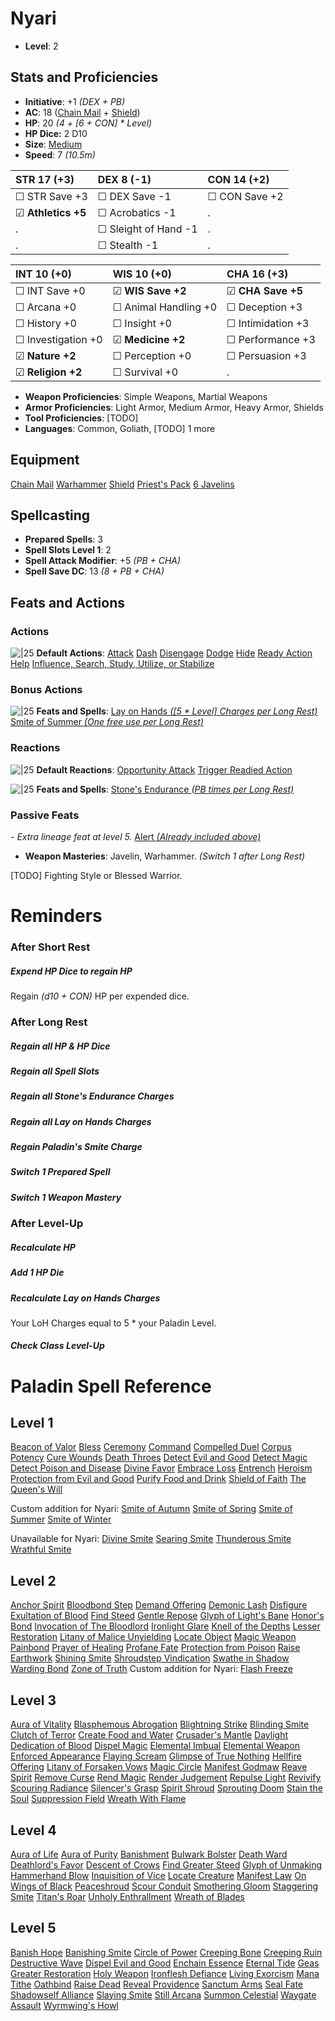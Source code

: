 # Nyari
- **Level**: 2
## Stats and Proficiencies
- **Initiative**: +1 *(DEX + PB)*
- **AC**: 18 ([Chain Mail](dm/items.md#chain-mail) + [Shield](dm/items.md#shield))
- **HP**: 20 *(4 + [6 + CON] * Level)*
- **HP Dice:** 2 D10
- **Size**: [Medium](./../game_rules.md#advanced-rules#creature-sizes)
- **Speed**: 7 *(10.5m)*

| STR 17 (+3)        | DEX 8 (-1)           | CON 14 (+2)   |
| :----------------- | :------------------- | :------------ |
| ☐ STR Save +3      | ☐ DEX Save -1        | ☐ CON Save +2 |
| ☑ **Athletics +5** | ☐ Acrobatics -1      | .             |
| .                  | ☐ Sleight of Hand -1 | .             |
| .                  | ☐ Stealth -1         | .             |


| INT 10 (+0)        | WIS 10 (+0)          | CHA 16 (+3)       |
| :----------------- | :------------------- | :---------------- |
| ☐ INT Save +0      | ☑ **WIS Save +2**    | ☑ **CHA Save +5** |
| ☐ Arcana +0        | ☐ Animal Handling +0 | ☐ Deception +3    |
| ☐ History +0       | ☐ Insight +0         | ☐ Intimidation +3 |
| ☐ Investigation +0 | ☑ **Medicine +2**    | ☐ Performance +3  |
| ☑ **Nature +2**    | ☐ Perception +0      | ☐ Persuasion +3   |
| ☑ **Religion +2**  | ☐ Survival +0        | .                 |

- **Weapon Proficiencies**: Simple Weapons, Martial Weapons
- **Armor Proficiencies**: Light Armor, Medium Armor, Heavy Armor, Shields
- **Tool Proficiencies**: [TODO]
- **Languages**: Common, Goliath, [TODO] 1 more

## Equipment
[Chain Mail](dm/items.md#chain-mail)
[Warhammer](dm/items.md#warhammer)
[Shield](dm/items.md#shield)
[Priest's Pack](dm/items.md#priests-pack)
[6 Javelins](dm/items.md#javelin)

## Spellcasting
- **Prepared Spells**: 3
- **Spell Slots Level 1**: 2 
- **Spell Attack Modifier**: +5 *(PB + CHA)*
- **Spell Save DC**: 13 *(8 + PB + CHA)* 

## Feats and Actions
### Actions
![\|25](https://bg3.wiki/w/images/f/f2/Action_Icon.png) **Default Actions**: 
  [Attack](game_rules.md#turn-based-play#attack)
  [Dash](game_rules.md#turn-based-play#dash)
  [Disengage](game_rules.md#turn-based-play#disengage)
  [Dodge](game_rules.md#turn-based-play#dodge)
  [Hide](game_rules.md#turn-based-play#hide)
  [Ready Action](game_rules.md#turn-based-play#ready-action)
  [Help](game_rules.md#turn-based-play#help)
  [Influence, Search, Study, Utilize, or Stabilize](game_rules.md#turn-based-play#influence-search-study-utilize-or-stabilize)

### Bonus Actions
![\|25](https://bg3.wiki/w/images/c/c9/Bonus_Action_Icon.png) **Feats and Spells**:
  [Lay on Hands *([5 * Level] Charges per Long Rest)*](feats.md#lay-on-hands)
  [Smite of Summer *(One free use per Long Rest)*](./../spells.md#spells-s#smite-of-summer) 

### Reactions
![\|25](https://bg3.wiki/w/images/c/c1/Reaction_Icon.png) **Default Reactions**: 
  [Opportunity Attack](game_rules.md#turn-based-play#opportunity-attack)
  [Trigger Readied Action](game_rules.md#turn-based-play#trigger-readied-action)

![\|25](https://bg3.wiki/w/images/c/c1/Reaction_Icon.png) **Feats and Spells**: 
  [Stone's Endurance *(PB times per Long Rest)*](./../feats.md#stones-endurance)

### Passive Feats
*- Extra lineage feat at level 5.*
  [Alert *(Already included above)*](./../feats.md#alert)

- **Weapon Masteries**: Javelin, Warhammer. *(Switch 1 after Long Rest)*

[TODO] Fighting Style or Blessed Warrior.

# Reminders
### After Short Rest
##### Expend HP Dice to regain HP
Regain *(d10 + CON)* HP per expended dice.

### After Long Rest
##### Regain all HP & HP Dice
##### Regain all Spell Slots
##### Regain all Stone's Endurance Charges
##### Regain all Lay on Hands Charges
##### Regain Paladin's Smite Charge
##### Switch 1 Prepared Spell
##### Switch 1 Weapon Mastery

### After Level-Up
##### Recalculate HP
##### Add 1 HP Die
##### Recalculate Lay on Hands Charges
Your LoH Charges equal to 5 * your Paladin Level. 
##### Check Class Level-Up

# Paladin Spell Reference
## Level 1
[Beacon of Valor](./../spells.md#spells-b#beacon-of-valor)
[Bless](./../spells.md#spells-b#bless)
[Ceremony](./../spells.md#spells-c#ceremony)
[Command](./../spells.md#spells-c#command)
[Compelled Duel](./../spells.md#spells-c#compelled-duel)
[Corpus Potency](./../spells.md#spells-c#corpus-potency)
[Cure Wounds](./../spells.md#spells-c#cure-wounds)
[Death Throes](./../spells.md#spells-d#death-throes)
[Detect Evil and Good](./../spells.md#spells-d#detect-evil-and-good)
[Detect Magic](./../spells.md#spells-d#detect-magic)
[Detect Poison and Disease](./../spells.md#spells-d#detect-poison-and-disease)
[Divine Favor](./../spells.md#spells-d#divine-favor)
[Embrace Loss](./../spells.md#spells-e#embrace-loss)
[Entrench](./../spells.md#spells-e#entrench)
[Heroism](./../spells.md#spells-h#heroism)
[Protection from Evil and Good](./../spells.md#spells-p#protection-from-evil-and-good)
[Purify Food and Drink](./../spells.md#spells-p#purify-food-and-drink)
[Shield of Faith](./../spells.md#spells-s#shield-of-faith)
[The Queen's Will](./../spells.md#spells-t#the-queen's-will)

Custom addition for Nyari: 
[Smite of Autumn](./../spells.md#spells-s#smite-of-autumn) 
[Smite of Spring](./../spells.md#spells-s#smite-of-spring) 
[Smite of Summer](./../spells.md#spells-s#smite-of-summer) 
[Smite of Winter](./../spells.md#spells-s#smite-of-winter) 

Unavailable for Nyari: 
[Divine Smite](./../spells.md#spells-d#divine-smite)
[Searing Smite](./../spells.md#spells-s#searing-smite)
[Thunderous Smite](./../spells.md#spells-t#thunderous-smite)
[Wrathful Smite](./../spells.md#spells-w#wrathful-smite)
## Level 2
[Anchor Spirit](./../spells.md#spells-a#anchor-spirit)
[Bloodbond Step](./../spells.md#spells-b#bloodbond-step)
[Demand Offering](./../spells.md#spells-d#demand-offering)
[Demonic Lash](./../spells.md#spells-d#demonic-lash)
[Disfigure](./../spells.md#spells-d#disfigure)
[Exultation of Blood](./../spells.md#spells-e#exultation-of-blood)
[Find Steed](./../spells.md#spells-f#find-steed)
[Gentle Repose](./../spells.md#spells-g#gentle-repose)
[Glyph of Light's Bane](./../spells.md#spells-g#glyph-of-light's-bane)
[Honor's Bond](./../spells.md#spells-h#honor's-bond)
[Invocation of The Bloodlord](./../spells.md#spells-i#invocation-of-the-bloodlord)
[Ironlight Glare](./../spells.md#spells-i#ironlight-glare)
[Knell of the Depths](./../spells.md#spells-k#knell-of-the-depths)
[Lesser Restoration](./../spells.md#spells-l#lesser-restoration)
[Litany of Malice Unyielding](./../spells.md#spells-l#litany-of-malice-unyielding)
[Locate Object](./../spells.md#spells-l#locate-object)
[Magic Weapon](./../spells.md#spells-m#magic-weapon)
[Painbond](./../spells.md#spells-p#painbond)
[Prayer of Healing](./../spells.md#spells-p#prayer-of-healing)
[Profane Fate](./../spells.md#spells-p#profane-fate)
[Protection from Poison](./../spells.md#spells-p#protection-from-poison)
[Raise Earthwork](./../spells.md#spells-r#raise-earthwork)
[Shining Smite](./../spells.md#spells-s#shining-smite)
[Shroudstep Vindication](./../spells.md#spells-s#shroudstep-vindication)
[Swathe in Shadow](./../spells.md#spells-s#swathe-in-shadow)
[Warding Bond](./../spells.md#spells-w#warding-bond)
[Zone of Truth](./../spells.md#spells-z#zone-of-truth)
Custom addition for Nyari: 
[Flash Freeze](./../spells.md#spells-f#flash-freeze)
## Level 3
[Aura of Vitality](./../spells.md#spells-a#aura-of-vitality)
[Blasphemous Abrogation](./../spells.md#spells-b#blasphemous-abrogation)
[Blightning Strike](./../spells.md#spells-b#blightning-strike)
[Blinding Smite](./../spells.md#spells-b#blinding-smite)
[Clutch of Terror](./../spells.md#spells-c#clutch-of-terror)
[Create Food and Water](./../spells.md#spells-c#create-food-and-water)
[Crusader's Mantle](./../spells.md#spells-c#crusader's-mantle)
[Daylight](./../spells.md#spells-d#daylight)
[Dedication of Blood](./../spells.md#spells-d#dedication-of-blood)
[Dispel Magic](./../spells.md#spells-d#dispel-magic)
[Elemental Imbual](./../spells.md#spells-e#elemental-imbual)
[Elemental Weapon](./../spells.md#spells-e#elemental-weapon)
[Enforced Appearance](./../spells.md#spells-e#enforced-appearance)
[Flaying Scream](./../spells.md#spells-f#flaying-scream)
[Glimpse of True Nothing](./../spells.md#spells-g#glimpse-of-true-nothing)
[Hellfire Offering](./../spells.md#spells-h#hellfire-offering)
[Litany of Forsaken Vows](./../spells.md#spells-l#litany-of-forsaken-vows)
[Magic Circle](./../spells.md#spells-m#magic-circle)
[Manifest Godmaw](./../spells.md#spells-m#manifest-godmaw)
[Reave Spirit](./../spells.md#spells-r#reave-spirit)
[Remove Curse](./../spells.md#spells-r#remove-curse)
[Rend Magic](./../spells.md#spells-r#rend-magic)
[Render Judgement](./../spells.md#spells-r#render-judgement)
[Repulse Light](./../spells.md#spells-r#repulse-light)
[Revivify](./../spells.md#spells-r#revivify)
[Scouring Radiance](./../spells.md#spells-s#scouring-radiance)
[Silencer's Grasp](./../spells.md#spells-s#silencer's-grasp)
[Spirit Shroud](./../spells.md#spells-s#spirit-shroud)
[Sprouting Doom](./../spells.md#spells-s#sprouting-doom)
[Stain the Soul](./../spells.md#spells-s#stain-the-soul)
[Suppression Field](./../spells.md#spells-s#suppression-field)
[Wreath With Flame](./../spells.md#spells-w#wreath-with-flame)
## Level 4
[Aura of Life](./../spells.md#spells-a#aura-of-life)
[Aura of Purity](./../spells.md#spells-a#aura-of-purity)
[Banishment](./../spells.md#spells-b#banishment)
[Bulwark Bolster](./../spells.md#spells-b#bulwark-bolster)
[Death Ward](./../spells.md#spells-d#death-ward)
[Deathlord's Favor](./../spells.md#spells-d#deathlord's-favor)
[Descent of Crows](./../spells.md#spells-d#descent-of-crows)
[Find Greater Steed](./../spells.md#spells-f#find-greater-steed)
[Glyph of Unmaking](./../spells.md#spells-g#glyph-of-unmaking)
[Hammerhand Blow](./../spells.md#spells-h#hammerhand-blow)
[Inquisition of Vice](./../spells.md#spells-i#inquisition-of-vice)
[Locate Creature](./../spells.md#spells-l#locate-creature)
[Manifest Law](./../spells.md#spells-m#manifest-law)
[On Wings of Black](./../spells.md#spells-o#on-wings-of-black)
[Peaceshroud](./../spells.md#spells-p#peaceshroud)
[Scour Conduit](./../spells.md#spells-s#scour-conduit)
[Smothering Gloom](./../spells.md#spells-s#smothering-gloom)
[Staggering Smite](./../spells.md#spells-s#staggering-smite)
[Titan's Roar](./../spells.md#spells-t#titan's-roar)
[Unholy Enthrallment](./../spells.md#spells-u#unholy-enthrallment)
[Wreath of Blades](./../spells.md#spells-w#wreath-of-blades)
## Level 5
[Banish Hope](./../spells.md#spells-b#banish-hope)
[Banishing Smite](./../spells.md#spells-b#banishing-smite)
[Circle of Power](./../spells.md#spells-c#circle-of-power)
[Creeping Bone](./../spells.md#spells-c#creeping-bone)
[Creeping Ruin](./../spells.md#spells-c#creeping-ruin)
[Destructive Wave](./../spells.md#spells-d#destructive-wave)
[Dispel Evil and Good](./../spells.md#spells-d#dispel-evil-and-good)
[Enchain Essence](./../spells.md#spells-e#enchain-essence)
[Eternal Tide](./../spells.md#spells-e#eternal-tide)
[Geas](./../spells.md#spells-g#geas)
[Greater Restoration](./../spells.md#spells-g#greater-restoration)
[Holy Weapon](./../spells.md#spells-h#holy-weapon)
[Ironflesh Defiance](./../spells.md#spells-i#ironflesh-defiance)
[Living Exorcism](./../spells.md#spells-l#living-exorcism)
[Mana Tithe](./../spells.md#spells-m#mana-tithe)
[Oathbind](./../spells.md#spells-o#oathbind)
[Raise Dead](./../spells.md#spells-r#raise-dead)
[Reveal Providence](./../spells.md#spells-r#reveal-providence)
[Sanctum Arms](./../spells.md#spells-s#sanctum-arms)
[Seal Fate](./../spells.md#spells-s#seal-fate)
[Shadowself Alliance](./../spells.md#spells-s#shadowself-alliance)
[Slaying Smite](./../spells.md#spells-s#slaying-smite)
[Still Arcana](./../spells.md#spells-s#still-arcana)
[Summon Celestial](./../spells.md#spells-s#summon-celestial)
[Waygate Assault](./../spells.md#spells-w#waygate-assault)
[Wyrmwing's Howl](./../spells.md#spells-w#wyrmwing's-howl)